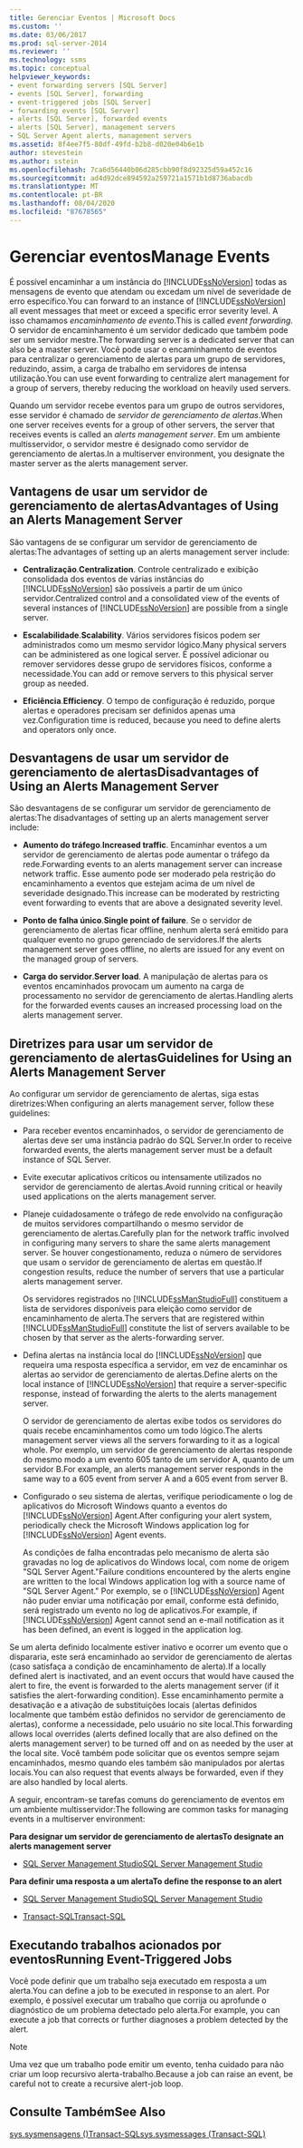 ```yaml
---
title: Gerenciar Eventos | Microsoft Docs
ms.custom: ''
ms.date: 03/06/2017
ms.prod: sql-server-2014
ms.reviewer: ''
ms.technology: ssms
ms.topic: conceptual
helpviewer_keywords:
- event forwarding servers [SQL Server]
- events [SQL Server], forwarding
- event-triggered jobs [SQL Server]
- forwarding events [SQL Server]
- alerts [SQL Server], forwarded events
- alerts [SQL Server], management servers
- SQL Server Agent alerts, management servers
ms.assetid: 8f4ee7f5-80df-49fd-b2b8-d020e04b6e1b
author: stevestein
ms.author: sstein
ms.openlocfilehash: 7ca6d56440b06d285cbb90f8d92325d59a452c16
ms.sourcegitcommit: ad4d92dce894592a259721a1571b1d8736abacdb
ms.translationtype: MT
ms.contentlocale: pt-BR
ms.lasthandoff: 08/04/2020
ms.locfileid: "87678565"
---
```

# <a name="manage-events"></a><span data-ttu-id="5827b-102">Gerenciar eventos</span><span class="sxs-lookup"><span data-stu-id="5827b-102">Manage Events</span></span>
  <span data-ttu-id="5827b-103">É possível encaminhar a um instância do [!INCLUDE[ssNoVersion](../../includes/ssnoversion-md.md)] todas as mensagens de evento que atendam ou excedam um nível de severidade de erro específico.</span><span class="sxs-lookup"><span data-stu-id="5827b-103">You can forward to an instance of [!INCLUDE[ssNoVersion](../../includes/ssnoversion-md.md)] all event messages that meet or exceed a specific error severity level.</span></span> <span data-ttu-id="5827b-104">A isso chamamos *encaminhamento de evento*.</span><span class="sxs-lookup"><span data-stu-id="5827b-104">This is called *event forwarding*.</span></span> <span data-ttu-id="5827b-105">O servidor de encaminhamento é um servidor dedicado que também pode ser um servidor mestre.</span><span class="sxs-lookup"><span data-stu-id="5827b-105">The forwarding server is a dedicated server that can also be a master server.</span></span> <span data-ttu-id="5827b-106">Você pode usar o encaminhamento de eventos para centralizar o gerenciamento de alertas para um grupo de servidores, reduzindo, assim, a carga de trabalho em servidores de intensa utilização.</span><span class="sxs-lookup"><span data-stu-id="5827b-106">You can use event forwarding to centralize alert management for a group of servers, thereby reducing the workload on heavily used servers.</span></span>  
  
 <span data-ttu-id="5827b-107">Quando um servidor recebe eventos para um grupo de outros servidores, esse servidor é chamado de *servidor de gerenciamento de alertas*.</span><span class="sxs-lookup"><span data-stu-id="5827b-107">When one server receives events for a group of other servers, the server that receives events is called an *alerts management server*.</span></span> <span data-ttu-id="5827b-108">Em um ambiente multisservidor, o servidor mestre é designado como servidor de gerenciamento de alertas.</span><span class="sxs-lookup"><span data-stu-id="5827b-108">In a multiserver environment, you designate the master server as the alerts management server.</span></span>  
  
## <a name="advantages-of-using-an-alerts-management-server"></a><span data-ttu-id="5827b-109">Vantagens de usar um servidor de gerenciamento de alertas</span><span class="sxs-lookup"><span data-stu-id="5827b-109">Advantages of Using an Alerts Management Server</span></span>  
 <span data-ttu-id="5827b-110">São vantagens de se configurar um servidor de gerenciamento de alertas:</span><span class="sxs-lookup"><span data-stu-id="5827b-110">The advantages of setting up an alerts management server include:</span></span>  
  
-   <span data-ttu-id="5827b-111">**Centralização**.</span><span class="sxs-lookup"><span data-stu-id="5827b-111">**Centralization**.</span></span> <span data-ttu-id="5827b-112">Controle centralizado e exibição consolidada dos eventos de várias instâncias do [!INCLUDE[ssNoVersion](../../includes/ssnoversion-md.md)] são possíveis a partir de um único servidor.</span><span class="sxs-lookup"><span data-stu-id="5827b-112">Centralized control and a consolidated view of the events of several instances of [!INCLUDE[ssNoVersion](../../includes/ssnoversion-md.md)] are possible from a single server.</span></span>  
  
-   <span data-ttu-id="5827b-113">**Escalabilidade**.</span><span class="sxs-lookup"><span data-stu-id="5827b-113">**Scalability**.</span></span> <span data-ttu-id="5827b-114">Vários servidores físicos podem ser administrados como um mesmo servidor lógico.</span><span class="sxs-lookup"><span data-stu-id="5827b-114">Many physical servers can be administered as one logical server.</span></span> <span data-ttu-id="5827b-115">É possível adicionar ou remover servidores desse grupo de servidores físicos, conforme a necessidade.</span><span class="sxs-lookup"><span data-stu-id="5827b-115">You can add or remove servers to this physical server group as needed.</span></span>  
  
-   <span data-ttu-id="5827b-116">**Eficiência**.</span><span class="sxs-lookup"><span data-stu-id="5827b-116">**Efficiency**.</span></span> <span data-ttu-id="5827b-117">O tempo de configuração é reduzido, porque alertas e operadores precisam ser definidos apenas uma vez.</span><span class="sxs-lookup"><span data-stu-id="5827b-117">Configuration time is reduced, because you need to define alerts and operators only once.</span></span>  
  
## <a name="disadvantages-of-using-an-alerts-management-server"></a><span data-ttu-id="5827b-118">Desvantagens de usar um servidor de gerenciamento de alertas</span><span class="sxs-lookup"><span data-stu-id="5827b-118">Disadvantages of Using an Alerts Management Server</span></span>  
 <span data-ttu-id="5827b-119">São desvantagens de se configurar um servidor de gerenciamento de alertas:</span><span class="sxs-lookup"><span data-stu-id="5827b-119">The disadvantages of setting up an alerts management server include:</span></span>  
  
-   <span data-ttu-id="5827b-120">**Aumento do tráfego**.</span><span class="sxs-lookup"><span data-stu-id="5827b-120">**Increased traffic**.</span></span> <span data-ttu-id="5827b-121">Encaminhar eventos a um servidor de gerenciamento de alertas pode aumentar o tráfego da rede.</span><span class="sxs-lookup"><span data-stu-id="5827b-121">Forwarding events to an alerts management server can increase network traffic.</span></span> <span data-ttu-id="5827b-122">Esse aumento pode ser moderado pela restrição do encaminhamento a eventos que estejam acima de um nível de severidade designado.</span><span class="sxs-lookup"><span data-stu-id="5827b-122">This increase can be moderated by restricting event forwarding to events that are above a designated severity level.</span></span>  
  
-   <span data-ttu-id="5827b-123">**Ponto de falha único**.</span><span class="sxs-lookup"><span data-stu-id="5827b-123">**Single point of failure**.</span></span> <span data-ttu-id="5827b-124">Se o servidor de gerenciamento de alertas ficar offline, nenhum alerta será emitido para qualquer evento no grupo gerenciado de servidores.</span><span class="sxs-lookup"><span data-stu-id="5827b-124">If the alerts management server goes offline, no alerts are issued for any event on the managed group of servers.</span></span>  
  
-   <span data-ttu-id="5827b-125">**Carga do servidor**.</span><span class="sxs-lookup"><span data-stu-id="5827b-125">**Server load**.</span></span> <span data-ttu-id="5827b-126">A manipulação de alertas para os eventos encaminhados provocam um aumento na carga de processamento no servidor de gerenciamento de alertas.</span><span class="sxs-lookup"><span data-stu-id="5827b-126">Handling alerts for the forwarded events causes an increased processing load on the alerts management server.</span></span>  
  
## <a name="guidelines-for-using-an-alerts-management-server"></a><span data-ttu-id="5827b-127">Diretrizes para usar um servidor de gerenciamento de alertas</span><span class="sxs-lookup"><span data-stu-id="5827b-127">Guidelines for Using an Alerts Management Server</span></span>  
 <span data-ttu-id="5827b-128">Ao configurar um servidor de gerenciamento de alertas, siga estas diretrizes:</span><span class="sxs-lookup"><span data-stu-id="5827b-128">When configuring an alerts management server, follow these guidelines:</span></span>  
  
-   <span data-ttu-id="5827b-129">Para receber eventos encaminhados, o servidor de gerenciamento de alertas deve ser uma instância padrão do SQL Server.</span><span class="sxs-lookup"><span data-stu-id="5827b-129">In order to receive forwarded events, the alerts management server must be a default instance of SQL Server.</span></span>  
  
-   <span data-ttu-id="5827b-130">Evite executar aplicativos críticos ou intensamente utilizados no servidor de gerenciamento de alertas.</span><span class="sxs-lookup"><span data-stu-id="5827b-130">Avoid running critical or heavily used applications on the alerts management server.</span></span>  
  
-   <span data-ttu-id="5827b-131">Planeje cuidadosamente o tráfego de rede envolvido na configuração de muitos servidores compartilhando o mesmo servidor de gerenciamento de alertas.</span><span class="sxs-lookup"><span data-stu-id="5827b-131">Carefully plan for the network traffic involved in configuring many servers to share the same alerts management server.</span></span> <span data-ttu-id="5827b-132">Se houver congestionamento, reduza o número de servidores que usam o servidor de gerenciamento de alertas em questão.</span><span class="sxs-lookup"><span data-stu-id="5827b-132">If congestion results, reduce the number of servers that use a particular alerts management server.</span></span>  
  
     <span data-ttu-id="5827b-133">Os servidores registrados no [!INCLUDE[ssManStudioFull](../../includes/ssmanstudiofull-md.md)] constituem a lista de servidores disponíveis para eleição como servidor de encaminhamento de alerta.</span><span class="sxs-lookup"><span data-stu-id="5827b-133">The servers that are registered within [!INCLUDE[ssManStudioFull](../../includes/ssmanstudiofull-md.md)] constitute the list of servers available to be chosen by that server as the alerts-forwarding server.</span></span>  
  
-   <span data-ttu-id="5827b-134">Defina alertas na instância local do [!INCLUDE[ssNoVersion](../../includes/ssnoversion-md.md)] que requeira uma resposta específica a servidor, em vez de encaminhar os alertas ao servidor de gerenciamento de alertas.</span><span class="sxs-lookup"><span data-stu-id="5827b-134">Define alerts on the local instance of [!INCLUDE[ssNoVersion](../../includes/ssnoversion-md.md)] that require a server-specific response, instead of forwarding the alerts to the alerts management server.</span></span>  
  
     <span data-ttu-id="5827b-135">O servidor de gerenciamento de alertas exibe todos os servidores do quais recebe encaminhamentos como um todo lógico.</span><span class="sxs-lookup"><span data-stu-id="5827b-135">The alerts management server views all the servers forwarding to it as a logical whole.</span></span> <span data-ttu-id="5827b-136">Por exemplo, um servidor de gerenciamento de alertas responde do mesmo modo a um evento 605 tanto de um servidor A, quanto de um servidor B.</span><span class="sxs-lookup"><span data-stu-id="5827b-136">For example, an alerts management server responds in the same way to a 605 event from server A and a 605 event from server B.</span></span>  
  
-   <span data-ttu-id="5827b-137">Configurado o seu sistema de alertas, verifique periodicamente o log de aplicativos do Microsoft Windows quanto a eventos do [!INCLUDE[ssNoVersion](../../includes/ssnoversion-md.md)] Agent.</span><span class="sxs-lookup"><span data-stu-id="5827b-137">After configuring your alert system, periodically check the Microsoft Windows application log for [!INCLUDE[ssNoVersion](../../includes/ssnoversion-md.md)] Agent events.</span></span>  
  
     <span data-ttu-id="5827b-138">As condições de falha encontradas pelo mecanismo de alerta são gravadas no log de aplicativos do Windows local, com nome de origem "SQL Server Agent."</span><span class="sxs-lookup"><span data-stu-id="5827b-138">Failure conditions encountered by the alerts engine are written to the local Windows application log with a source name of "SQL Server Agent."</span></span> <span data-ttu-id="5827b-139">Por exemplo, se o [!INCLUDE[ssNoVersion](../../includes/ssnoversion-md.md)] Agent não puder enviar uma notificação por email, conforme está definido, será registrado um evento no log de aplicativos.</span><span class="sxs-lookup"><span data-stu-id="5827b-139">For example, if [!INCLUDE[ssNoVersion](../../includes/ssnoversion-md.md)] Agent cannot send an e-mail notification as it has been defined, an event is logged in the application log.</span></span>  
  
 <span data-ttu-id="5827b-140">Se um alerta definido localmente estiver inativo e ocorrer um evento que o dispararia, este será encaminhado ao servidor de gerenciamento de alertas (caso satisfaça a condição de encaminhamento de alerta).</span><span class="sxs-lookup"><span data-stu-id="5827b-140">If a locally defined alert is inactivated, and an event occurs that would have caused the alert to fire, the event is forwarded to the alerts management server (if it satisfies the alert-forwarding condition).</span></span> <span data-ttu-id="5827b-141">Esse encaminhamento permite a desativação e a ativação de substituições locais (alertas definidos localmente que também estão definidos no servidor de gerenciamento de alertas), conforme a necessidade, pelo usuário no site local.</span><span class="sxs-lookup"><span data-stu-id="5827b-141">This forwarding allows local overrides (alerts defined locally that are also defined on the alerts management server) to be turned off and on as needed by the user at the local site.</span></span> <span data-ttu-id="5827b-142">Você também pode solicitar que os eventos sempre sejam encaminhados, mesmo quando eles também são manipulados por alertas locais.</span><span class="sxs-lookup"><span data-stu-id="5827b-142">You can also request that events always be forwarded, even if they are also handled by local alerts.</span></span>  
  
 <span data-ttu-id="5827b-143">A seguir, encontram-se tarefas comuns do gerenciamento de eventos em um ambiente multisservidor:</span><span class="sxs-lookup"><span data-stu-id="5827b-143">The following are common tasks for managing events in a multiserver environment:</span></span>  
  
 <span data-ttu-id="5827b-144">**Para designar um servidor de gerenciamento de alertas**</span><span class="sxs-lookup"><span data-stu-id="5827b-144">**To designate an alerts management server**</span></span>  
  
-   [<span data-ttu-id="5827b-145">SQL Server Management Studio</span><span class="sxs-lookup"><span data-stu-id="5827b-145">SQL Server Management Studio</span></span>](../sql-server-management-studio-ssms.md)  
  
 <span data-ttu-id="5827b-146">**Para definir uma resposta a um alerta**</span><span class="sxs-lookup"><span data-stu-id="5827b-146">**To define the response to an alert**</span></span>  
  
-   [<span data-ttu-id="5827b-147">SQL Server Management Studio</span><span class="sxs-lookup"><span data-stu-id="5827b-147">SQL Server Management Studio</span></span>](define-the-response-to-an-alert-sql-server-management-studio.md)  
  
-   [<span data-ttu-id="5827b-148">Transact-SQL</span><span class="sxs-lookup"><span data-stu-id="5827b-148">Transact-SQL</span></span>](/sql/relational-databases/system-stored-procedures/sp-add-notification-transact-sql)  
  
## <a name="running-event-triggered-jobs"></a><span data-ttu-id="5827b-149">Executando trabalhos acionados por eventos</span><span class="sxs-lookup"><span data-stu-id="5827b-149">Running Event-Triggered Jobs</span></span>  
 <span data-ttu-id="5827b-150">Você pode definir que um trabalho seja executado em resposta a um alerta.</span><span class="sxs-lookup"><span data-stu-id="5827b-150">You can define a job to be executed in response to an alert.</span></span> <span data-ttu-id="5827b-151">Por exemplo, é possível executar um trabalho que corrija ou aprofunde o diagnóstico de um problema detectado pelo alerta.</span><span class="sxs-lookup"><span data-stu-id="5827b-151">For example, you can execute a job that corrects or further diagnoses a problem detected by the alert.</span></span>  
  
> [!NOTE]  
>  <span data-ttu-id="5827b-152">Uma vez que um trabalho pode emitir um evento, tenha cuidado para não criar um loop recursivo alerta-trabalho.</span><span class="sxs-lookup"><span data-stu-id="5827b-152">Because a job can raise an event, be careful not to create a recursive alert-job loop.</span></span>  
  
## <a name="see-also"></a><span data-ttu-id="5827b-153">Consulte Também</span><span class="sxs-lookup"><span data-stu-id="5827b-153">See Also</span></span>  
 [<span data-ttu-id="5827b-154">sys.sysmensagens &#40;&#41;Transact-SQL</span><span class="sxs-lookup"><span data-stu-id="5827b-154">sys.sysmessages &#40;Transact-SQL&#41;</span></span>](/sql/relational-databases/system-compatibility-views/sys-sysmessages-transact-sql)  
  
  
